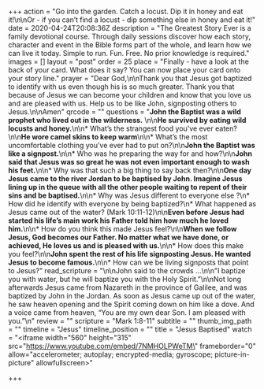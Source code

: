 +++
action = "Go into the garden. Catch a locust. Dip it in honey and eat it!\n\nOr - if you can’t find a locust - dip something else in honey and eat it!"
date = 2020-04-24T20:08:36Z
description = "The Greatest Story Ever is a family devotional course.  Through daily sessions discover how each story, character and event in the Bible forms part of the whole, and learn how we can live it today. Simple to run. Fun. Free. No prior knowledge is required."
images = []
layout = "post"
order = 25
place = "Finally - have a look at the back of your card. What does it say? You can now place your card onto your story line."
prayer = "Dear God,\n\nThank you that Jesus got baptized to identify with us even though his is so much greater. Thank you that because of Jesus we can become your children and know that you love us and are pleased with us. Help us to be like John, signposting others to Jesus.\n\nAmen"
qrcode = ""
questions = "**John the Baptist was a wild prophet who lived out in the wilderness.** \n\n**He survived by eating wild locusts and honey.**\n\n* What’s the strangest food you’ve ever eaten?\n\n**He wore camel skins to keep warm**\n\n* What’s the most uncomfortable clothing you’ve ever had to put on?\n\n**John the Baptist was like a signpost.**\n\n* Who was he preparing the way for and how?\n\n**John said that Jesus was so great he was not even important enough to wash his feet.**\n\n* Why was that such a big thing to say back then?\n\n**One day Jesus came to the river Jordan to be baptised by John. Imagine Jesus lining up in the queue with all the other people waiting to repent of their sins and be baptised.**\n\n* Why was Jesus different to everyone else ?\n* How did he identify with everyone by being baptized?\n* What happened as Jesus came out of the water? (Mark 10:11-12)\n\n**Even before Jesus had started his life’s main work his Father told him how much he loved him.**\n\n* How do you think this made Jesus feel?\n\n**When we follow Jesus, God becomes our Father. No matter what we have done, or achieved, He loves us and is pleased with us.**\n\n* How does this make you feel?\n\n**John spent the rest of his life signposting Jesus. He wanted Jesus to become famous.**\n\n* How can we be living signposts that point to Jesus?"
read_scripture = "\n\nJohn said to the crowds …\n\n\"I baptize you with water, but he will baptize you with the Holy Spirit.”\n\nNot long afterwards Jesus came from Nazareth in the province of Galilee, and was baptized by John in the Jordan. As soon as Jesus came up out of the water, he saw heaven opening and the Spirit coming down on him like a dove. And a voice came from heaven, “You are my own dear Son. I am pleased with you.”\n"
review = ""
scripture = "Mark 1:8-11"
subtitle = ""
thumb_img_path = ""
timeline = "Jesus"
timeline_position = ""
title = "Jesus Baptised"
watch = "<iframe width=\"560\" height=\"315\" src=\"https://www.youtube.com/embed/7NMHOLPWeTM\" frameborder=\"0\" allow=\"accelerometer; autoplay; encrypted-media; gyroscope; picture-in-picture\" allowfullscreen></iframe>"

+++
